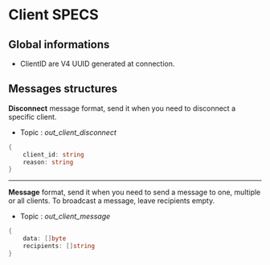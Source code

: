  # Client SPECS

## Global informations
- ClientID are V4 UUID generated at connection.

## Messages structures
**Disconnect** message format, send it when you need to disconnect a specific client.
- Topic : *out_client_disconnect*
```go
{
    client_id: string
    reason: string
}
```

---

**Message** format, send it when you need to send a message to one, multiple or all clients.
To broadcast a message, leave recipients empty.
- Topic : *out_client_message*
```go
{
    data: []byte
    recipients: []string
}
```

